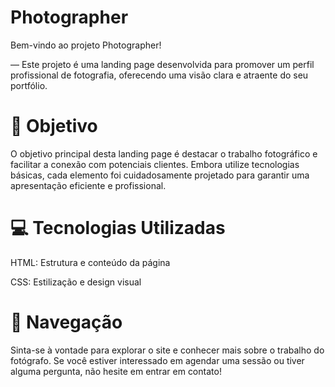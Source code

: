 # Photographer 
Bem-vindo ao projeto Photographer!

― Este projeto é uma landing page desenvolvida para promover um perfil profissional de fotografia, oferecendo uma visão clara e atraente do seu portfólio.

# 📸 Objetivo
O objetivo principal desta landing page é destacar o trabalho fotográfico e facilitar a conexão com potenciais clientes. Embora utilize tecnologias básicas, cada elemento foi cuidadosamente projetado para garantir uma apresentação eficiente e profissional.

# 💻 Tecnologias Utilizadas
HTML: Estrutura e conteúdo da página

CSS: Estilização e design visual

# 🚀 Navegação
Sinta-se à vontade para explorar o site e conhecer mais sobre o trabalho do fotógrafo. Se você estiver interessado em agendar uma sessão ou tiver alguma pergunta, não hesite em entrar em contato!

